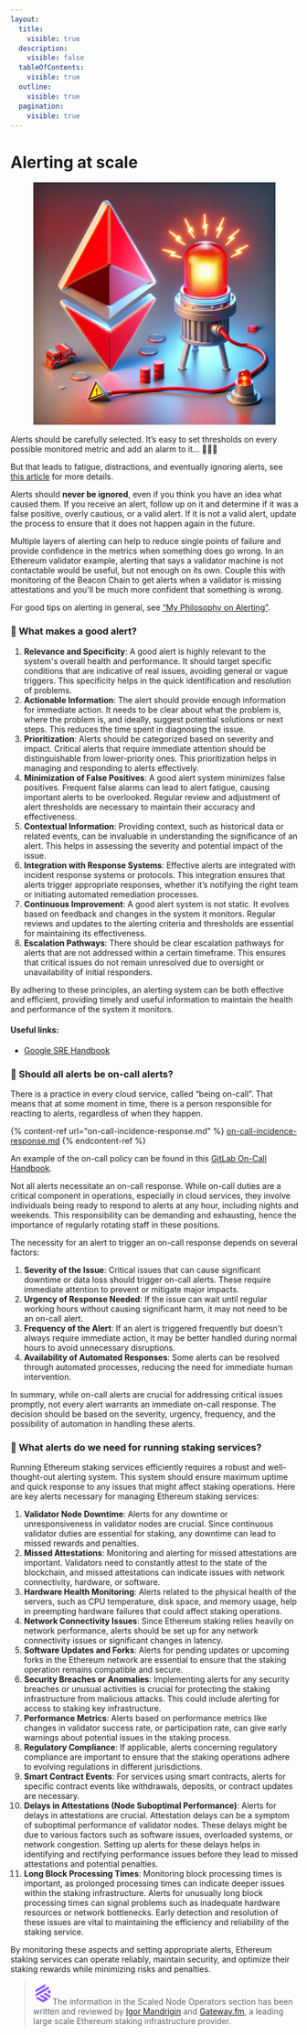 ```yaml
---
layout:
  title:
    visible: true
  description:
    visible: false
  tableOfContents:
    visible: true
  outline:
    visible: true
  pagination:
    visible: true
---
```


# Alerting at scale

<figure><img src="../.gitbook/assets/image (105).png" alt="" width="563"><figcaption></figcaption></figure>

Alerts should be carefully selected. It’s easy to set thresholds on every possible monitored metric and add an alarm to it... 🚨🚨🚨

But that leads to fatigue, distractions, and eventually ignoring alerts, see [this article](https://www.atlassian.com/incident-management/on-call/alert-fatigue) for more details.

Alerts should **never be ignored**, even if you think you have an idea what caused them. If you receive an alert, follow up on it and determine if it was a false positive, overly cautious, or a valid alert. If it is not a valid alert, update the process to ensure that it does not happen again in the future.

Multiple layers of alerting can help to reduce single points of failure and provide confidence in the metrics when something does go wrong. In an Ethereum validator example, alerting that says a validator machine is not contactable would be useful, but not enough on its own. Couple this with monitoring of the Beacon Chain to get alerts when a validator is missing attestations and you'll be much more confident that something is wrong.

For good tips on alerting in general, see [“My Philosophy on Alerting”](https://docs.google.com/document/d/199PqyG3UsyXlwieHaqbGiWVa8eMWi8zzAn0YfcApr8Q/edit).

### 🚨 What makes a good alert?

1. **Relevance and Specificity**: A good alert is highly relevant to the system's overall health and performance. It should target specific conditions that are indicative of real issues, avoiding general or vague triggers. This specificity helps in the quick identification and resolution of problems.
2. **Actionable Information**: The alert should provide enough information for immediate action. It needs to be clear about what the problem is, where the problem is, and ideally, suggest potential solutions or next steps. This reduces the time spent in diagnosing the issue.
3. **Prioritization**: Alerts should be categorized based on severity and impact. Critical alerts that require immediate attention should be distinguishable from lower-priority ones. This prioritization helps in managing and responding to alerts effectively.
4. **Minimization of False Positives**: A good alert system minimizes false positives. Frequent false alarms can lead to alert fatigue, causing important alerts to be overlooked. Regular review and adjustment of alert thresholds are necessary to maintain their accuracy and effectiveness.
5. **Contextual Information**: Providing context, such as historical data or related events, can be invaluable in understanding the significance of an alert. This helps in assessing the severity and potential impact of the issue.
6. **Integration with Response Systems**: Effective alerts are integrated with incident response systems or protocols. This integration ensures that alerts trigger appropriate responses, whether it’s notifying the right team or initiating automated remediation processes.
7. **Continuous Improvement**: A good alert system is not static. It evolves based on feedback and changes in the system it monitors. Regular reviews and updates to the alerting criteria and thresholds are essential for maintaining its effectiveness.
8. **Escalation Pathways**: There should be clear escalation pathways for alerts that are not addressed within a certain timeframe. This ensures that critical issues do not remain unresolved due to oversight or unavailability of initial responders.

By adhering to these principles, an alerting system can be both effective and efficient, providing timely and useful information to maintain the health and performance of the system it monitors.

#### Useful links:

* [Google SRE Handbook](https://sre.google/sre-book/table-of-contents/)

### 🤔 Should all alerts be on-call alerts?

There is a practice in every cloud service, called “being on-call”. That means that at some moment in time, there is a person responsible for reacting to alerts, regardless of when they happen.

{% content-ref url="on-call-incidence-response.md" %}
[on-call-incidence-response.md](on-call-incidence-response.md)
{% endcontent-ref %}

An example of the on-call policy can be found in this [GitLab On-Call Handbook](https://about.gitlab.com/handbook/on-call/).

Not all alerts necessitate an on-call response. While on-call duties are a critical component in operations, especially in cloud services, they involve individuals being ready to respond to alerts at any hour, including nights and weekends. This responsibility can be demanding and exhausting, hence the importance of regularly rotating staff in these positions.

The necessity for an alert to trigger an on-call response depends on several factors:

1. **Severity of the Issue**: Critical issues that can cause significant downtime or data loss should trigger on-call alerts. These require immediate attention to prevent or mitigate major impacts.
2. **Urgency of Response Needed**: If the issue can wait until regular working hours without causing significant harm, it may not need to be an on-call alert.
3. **Frequency of the Alert**: If an alert is triggered frequently but doesn't always require immediate action, it may be better handled during normal hours to avoid unnecessary disruptions.
4. **Availability of Automated Responses**: Some alerts can be resolved through automated processes, reducing the need for immediate human intervention.

In summary, while on-call alerts are crucial for addressing critical issues promptly, not every alert warrants an immediate on-call response. The decision should be based on the severity, urgency, frequency, and the possibility of automation in handling these alerts.

### 🔔 What alerts do we need for running staking services?

Running Ethereum staking services efficiently requires a robust and well-thought-out alerting system. This system should ensure maximum uptime and quick response to any issues that might affect staking operations. Here are key alerts necessary for managing Ethereum staking services:

1. **Validator Node Downtime**: Alerts for any downtime or unresponsiveness in validator nodes are crucial. Since continuous validator duties are essential for staking, any downtime can lead to missed rewards and penalties.
2. **Missed Attestations**: Monitoring and alerting for missed attestations are important. Validators need to constantly attest to the state of the blockchain, and missed attestations can indicate issues with network connectivity, hardware, or software.
3. **Hardware Health Monitoring**: Alerts related to the physical health of the servers, such as CPU temperature, disk space, and memory usage, help in preempting hardware failures that could affect staking operations.
4. **Network Connectivity Issues**: Since Ethereum staking relies heavily on network performance, alerts should be set up for any network connectivity issues or significant changes in latency.
5. **Software Updates and Forks**: Alerts for pending updates or upcoming forks in the Ethereum network are essential to ensure that the staking operation remains compatible and secure.
6. **Security Breaches or Anomalies**: Implementing alerts for any security breaches or unusual activities is crucial for protecting the staking infrastructure from malicious attacks. This could include alerting for access to staking key infrastructure.
7. **Performance Metrics**: Alerts based on performance metrics like changes in validator success rate, or participation rate, can give early warnings about potential issues in the staking process.
8. **Regulatory Compliance**: If applicable, alerts concerning regulatory compliance are important to ensure that the staking operations adhere to evolving regulations in different jurisdictions.
9. **Smart Contract Events**: For services using smart contracts, alerts for specific contract events like withdrawals, deposits, or contract updates are necessary.
10. **Delays in Attestations (Node Suboptimal Performance)**: Alerts for delays in attestations are crucial. Attestation delays can be a symptom of suboptimal performance of validator nodes. These delays might be due to various factors such as software issues, overloaded systems, or network congestion. Setting up alerts for these delays helps in identifying and rectifying performance issues before they lead to missed attestations and potential penalties.
11. **Long Block Processing Times**: Monitoring block processing times is important, as prolonged processing times can indicate deeper issues within the staking infrastructure. Alerts for unusually long block processing times can signal problems such as inadequate hardware resources or network bottlenecks. Early detection and resolution of these issues are vital to maintaining the efficiency and reliability of the staking service.

By monitoring these aspects and setting appropriate alerts, Ethereum staking services can operate reliably, maintain security, and optimize their staking rewards while minimizing risks and penalties.

> <img src="../.gitbook/assets/image (108).png" alt="" data-size="line">The information in the Scaled Node Operators section has been written and reviewed by [Igor Mandrigin](https://x.com/mandrigin) and [Gateway.fm](https://gateway.fm), a leading large scale Ethereum staking infrastructure provider.
